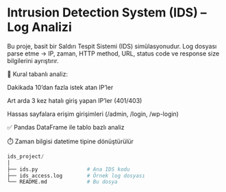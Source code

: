 # Intrusion Detection System (IDS) – Log Analizi
Bu proje, basit bir Saldırı Tespit Sistemi (IDS) simülasyonudur.
Log dosyası parse etme → IP, zaman, HTTP method, URL, status code ve response size bilgilerini ayrıştırır.

🔎 Kural tabanlı analiz:

Dakikada 10’dan fazla istek atan IP’ler

Art arda 3 kez hatalı giriş yapan IP’ler (401/403)

Hassas sayfalara erişim girişimleri (/admin, /login, /wp-login)

✅ Pandas DataFrame ile tablo bazlı analiz

⏱️ Zaman bilgisi datetime tipine dönüştürülür


```python
ids_project/
│
├── ids.py                # Ana IDS kodu
├── ids_access.log        # Örnek log dosyası
└── README.md             # Bu dosya


